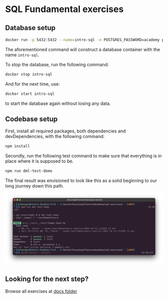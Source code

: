 # SQL Fundamental exercises

## Database setup

```sh
docker run -p 5432:5432 --name=intro-sql -e POSTGRES_PASSWORD=academy postgres:15
```

The aforementioned command will construct a database container with the name `intro-sql`.

To stop the database, run the following command:

```sh
docker stop intro-sql
```

And for the next time, use:

```sh
docker start intro-sql
```

to start the database again without losing any data.

## Codebase setup

First, install all required packages, both dependencies and devDependencies, with the following command:

```sh
npm install
```

Secondly, run the following test command to make sure that everything is in place where it is supposed to be.

```sh
npm run dml-test-demo
```

The final result was envisioned to look like this as a solid beginning to our long journey down this path.

![Warm welcoming message](/docs/assets/the-beginning.png)

## Looking for the next step?

Browse all exercises at [docs folder](docs/README.md)
